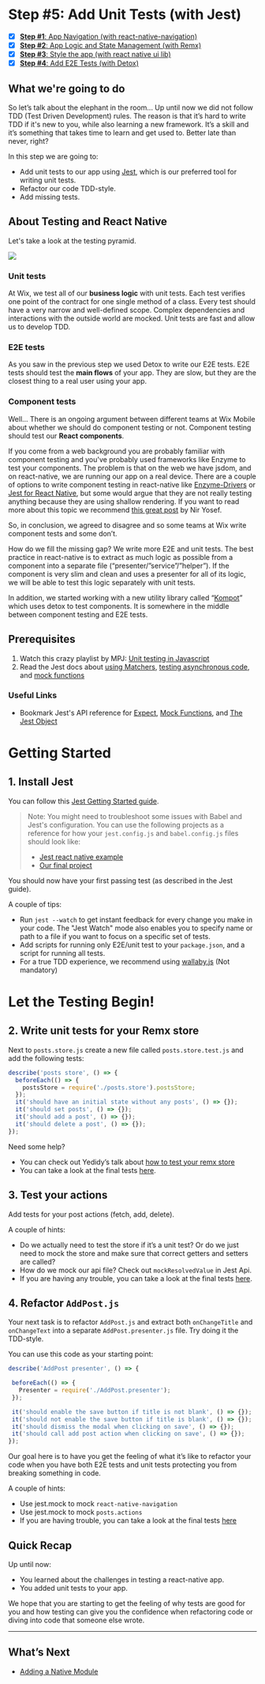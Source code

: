 # Step #5: Add Unit Tests (with Jest)

- [x] [**Step #1**: App Navigation (with react-native-navigation)](App.Navigation.md)
- [x] [**Step #2**: App Logic and State Management (with Remx)](App.Remx.md)
- [x] [**Step #3**: Style the app (with react native ui lib)](App.UiLib.md)
- [x] [**Step #4**: Add E2E Tests (with Detox)](App.e2e.md)

## What we're going to do
So let’s talk about the elephant in the room... Up until now we did not follow TDD (Test Driven Development) rules. The reason is that it’s hard to write TDD if it's new to you, while also learning a new framework. It’s a skill and it’s something that takes time to learn and get used to. Better late than never, right?

In this step we are going to:
* Add unit tests to our app using [Jest](https://jestjs.io/), which is our preferred tool for writing unit tests.
* Refactor our code TDD-style.
* Add missing tests.

## About Testing and React Native

Let's take a look at the testing pyramid.

<img src="https://github.com/wix-playground/wix-mobile-crash-course/blob/master/assets/testingPyramid.png" />

### Unit tests

At Wix, we test all of our **business logic** with unit tests. Each test verifies one point of the contract for one single method of a class. Every test should have a very narrow and well-defined scope. Complex dependencies and interactions with the outside world are mocked. Unit tests are fast and allow us to develop TDD.

### E2E tests

As you saw in the previous step we used Detox to write our E2E tests. E2E tests should test the **main flows** of your app. They are slow, but they are the closest thing to a real user using your app.

### Component tests

Well... There is an ongoing argument between different teams at Wix Mobile about whether we should do component testing or not. Component testing should test our **React components**.

If you come from a web background you are probably familiar with component testing and you've probably used frameworks like Enzyme to test your components. The problem is that on the web we have jsdom, and on react-native, we are running our app on a real device. There are a couple of options to write component testing in react-native like [Enzyme-Drivers](https://github.com/wix/enzyme-drivers) or [Jest for React Native](https://jestjs.io/docs/en/tutorial-react-native), but some would argue that they are not really testing anything because they are using shallow rendering. If you want to read more about this topic we recommend [this great post](https://medium.com/@niryo/introducing-kompot-b2946243d322) by Nir Yosef.

So, in conclusion, we agreed to disagree and so some teams at Wix write component tests and some don’t.

How do we fill the missing gap? We write more E2E and unit tests. The best practice in react-native is to extract as much logic as possible from a component into a separate file (“presenter/”service”/”helper”). If the component is very slim and clean and uses a presenter for all of its logic, we will be able to test this logic separately with unit tests.

In addition, we started working with a new utility library called “[Kompot](https://github.com/wix-incubator/Kompot)” which uses detox to test components. It is somewhere in the middle between component testing and E2E tests.

## Prerequisites

1. Watch this crazy playlist by MPJ: [Unit testing in Javascript](https://www.youtube.com/playlist?list=PL0zVEGEvSaeF_zoW9o66wa_UCNE3a7BEr)
1. Read the Jest docs about [using Matchers](https://jestjs.io/docs/en/using-matchers), [testing asynchronous code](https://jestjs.io/docs/en/asynchronous), and [mock functions](https://jestjs.io/docs/en/mock-functions)

### Useful Links
* Bookmark Jest's API reference for [Expect](https://jestjs.io/docs/en/expect), [Mock Functions](https://jestjs.io/docs/en/mock-function-api), and [The Jest Object](https://jestjs.io/docs/en/jest-object)


# Getting Started

## 1. Install Jest

You can follow this [Jest Getting Started guide](https://jestjs.io/docs/en/getting-started).

> Note: You might need to troubleshoot some issues with Babel and Jest's configuration. You can use the following projects as a reference for how your `jest.config.js` and `babel.config.js` files should look like:
> * [Jest react native example](https://github.com/facebook/jest/blob/master/examples/react-native/.babelrc.js)
> * [Our final project](https://github.com/wix-playground/wix-mobile-crash-course/blob/master/jest.config.js)

You should now have your first passing test (as described in the Jest guide).

A couple of tips:
* Run `jest --watch` to get instant feedback for every change you make in your code. The "Jest Watch" mode also enables you to specify name or path to a file if you want to focus on a specific set of tests.
* Add scripts for running only E2E/unit test to your `package.json`, and a script for running all tests.
* For a true TDD experience, we recommend using [wallaby.js](https://wallabyjs.com/) (Not mandatory)

# Let the Testing Begin!

## 2. Write unit tests for your Remx store

Next to `posts.store.js` create a new file called `posts.store.test.js` and add the following tests:

```js
describe('posts store', () => {
  beforeEach(() => {
    postsStore = require('./posts.store').postsStore;
  });
  it('should have an initial state without any posts', () => {});
  it('should set posts', () => {});
  it('should add a post', () => {});
  it('should delete a post', () => {});
});
```

Need some help?

* You can check out Yedidy’s talk about [how to test your remx store](https://www.youtube.com/watch?v=_hLnBlqKrIA&t=16m55s)
* You can take a look at the final tests [here](https://github.com/wix-playground/wix-mobile-crash-course/blob/master/src/posts/posts.store.test.js).

## 3. Test your actions

Add tests for your post actions (fetch, add, delete).

A couple of hints:

* Do we actually need to test the store if it’s a unit test? Or do we just need to mock the store and make sure that correct getters and setters are called?
* How do we mock our api file? Check out `mockResolvedValue` in Jest Api.
* If you are having any trouble, you can take a look at the final tests [here](https://github.com/wix-playground/wix-mobile-crash-course/blob/master/src/posts/posts.actions.test.js).

## 4. Refactor `AddPost.js`

Your next task is to refactor `AddPost.js` and extract both `onChangeTitle` and `onChangeText` into a separate `AddPost.presenter.js` file. Try doing it the TDD-style.

You can use this code as your starting point:

```js
describe('AddPost presenter', () => {

 beforeEach(() => {
   Presenter = require('./AddPost.presenter');
 });

 it('should enable the save button if title is not blank', () => {});
 it('should not enable the save button if title is blank', () => {});
 it('should dismiss the modal when clicking on save', () => {});
 it('should call add post action when clicking on save', () => {});
});
```

Our goal here is to have you get the feeling of what it’s like to refactor your code when you have both E2E tests and unit tests protecting you from breaking something in code.

A couple of hints:
* Use jest.mock to mock `react-native-navigation`
* Use jest.mock to mock `posts.actions`
* If you are having trouble, you can take a look at the final tests [here](https://github.com/wix-playground/wix-mobile-crash-course/blob/master/src/posts/screens/AddPost.presenter.test.js)

## Quick Recap

Up until now:
* You learned about the challenges in testing a react-native app.
* You added unit tests to your app.

We hope that you are starting to get the feeling of why tests are good for you and how testing can give you the confidence when refactoring code or diving into code that someone else wrote.

-----

## What’s Next
* [Adding a Native Module](App.NativeModule.md)